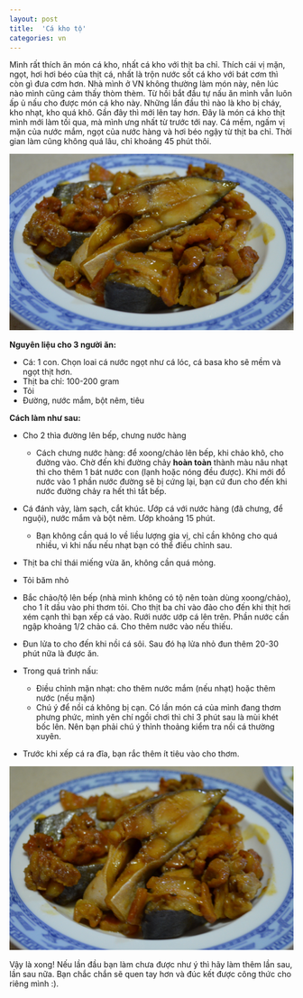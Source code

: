 ```yaml
---
layout: post
title:  'Cá kho tộ'
categories: vn
---
```


Mình rất thích ăn món cá kho, nhất cá kho với thịt ba chỉ. Thích cái vị mặn, ngọt, hơi hơi béo của thịt cá, nhất là trộn nước sốt cá kho với bát cơm thì còn gì đưa cơm hơn. Nhà mình ở VN không thường làm món này, nên lúc nào mình cũng cảm thấy thòm thèm. Từ hồi bắt đầu tự nấu ăn mình vẫn luôn ấp ủ nấu cho được món cá kho này. Những lần đầu thì nào là kho bị cháy, kho nhạt, kho quá khô. Gần đây thì mới lên tay hơn. Đây là món cá kho thịt mình mới làm tối qua, mà mình ưng nhất từ trước tới nay. Cá mềm, ngấm vị mặn của nước mắm, ngọt của nước hàng và hơi béo ngậy từ thịt ba chỉ. Thời gian làm cũng không quá lâu, chỉ khoảng 45 phút thôi.

![Cá kho thịt](/img/ca_kho.jpg)

**Nguyên liệu cho 3 người ăn:**

- Cá: 1 con. Chọn loai cá nước ngọt như cá lóc, cá basa kho sẽ mềm và ngọt thịt hơn.
- Thịt ba chỉ: 100-200 gram
- Tỏi 
- Đường, nước mắm, bột nêm, tiêu

**Cách làm như sau:**

- Cho 2 thìa đường lên bếp, chưng nước hàng
	- Cách chưng nước hàng: để xoong/chảo lên bếp, khi chảo khô, cho đường vào. Chờ đến khi đường chảy **hoàn toàn** thành màu nâu nhạt thì cho thêm 1 bát nước con (lạnh hoặc nóng đều được). Khi mới đổ nước vào 1 phần nước đường sẽ bị cứng lại, bạn cứ đun cho đến khi nước đường chảy ra hết thì tắt bếp. 
	
- Cá đánh vảy, làm sạch, cắt khúc. Ướp cá với nước hàng (đã chưng, để nguội), nước mắm và bột nêm. Ướp khoảng 15 phút.
	- Bạn không cần quá lo về liều lượng gia vị, chỉ cần không cho quá nhiều, vì khi nấu nếu nhạt bạn có thể điều chỉnh sau. 

- Thịt ba chỉ thái miếng vừa ăn, không cần quá mỏng.

- Tỏi băm nhỏ

- Bắc chảo/tộ lên bếp (nhà mình không có tộ nên toàn dùng xoong/chảo), cho 1 ít dầu vào phi thơm tỏi. Cho thịt ba chỉ vào đảo cho đến khi thịt hơi xém cạnh thì bạn xếp cá vào. Rưới nước ướp cá lên trên. Phần nước cần ngập khoảng 1/2 chảo cá. Cho thêm nước vào nếu thiếu.

- Đun lửa to cho đến khi nồi cá sôi. Sau đó hạ lửa nhỏ đun thêm 20-30 phút nữa là được ăn. 

- Trong quá trình nấu:
	- Điều chỉnh mặn nhạt: cho thêm nước mắm (nếu nhạt) hoặc thêm nước (nếu mặn)
	- Chú ý để nồi cá không bị cạn. Có lần món cá của mình đang thơm phưng phức, mình yên chí ngồi chơi thì chỉ 3 phút sau là mùi khét bốc lên. Nên bạn phải chú ý thỉnh thoảng kiểm tra nồi cá thường xuyên.

- Trước khi xếp cá ra đĩa, bạn rắc thêm ít tiêu vào cho thơm.

![Cá kho thịt](/img/ca_kho_2.jpg)

Vậy là xong! Nếu lần đầu bạn làm chưa được như ý thì hãy làm thêm lần sau, lần sau nữa. Bạn chắc chắn sẽ quen tay hơn và đúc kết được công thức cho riêng mình :). 